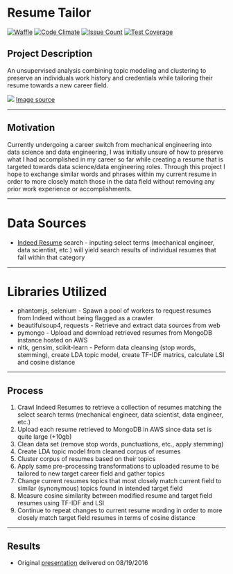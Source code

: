 # Resume Tailor

[![Waffle](https://badge.waffle.io/bryantbiggs/resume_tailor.png?label=ready&title=Ready)](https://waffle.io/bryantbiggs/resume_tailor?utm_source=badge)
[![Code Climate](https://codeclimate.com/github/bryantbiggs/resume_tailor/badges/gpa.svg)](https://codeclimate.com/github/bryantbiggs/resume_tailor)
[![Issue Count](https://codeclimate.com/github/bryantbiggs/resume_tailor/badges/issue_count.svg)](https://codeclimate.com/github/bryantbiggs/resume_tailor)
[![Test Coverage](https://codeclimate.com/github/bryantbiggs/resume_tailor/badges/coverage.svg)](https://codeclimate.com/github/bryantbiggs/resume_tailor/coverage)

## Project Description

An unsupervised analysis combining topic modeling and clustering to preserve an individuals work history and credentials while tailoring their resume towards a new career field.

![](static/resume_tailor.jpg)
[Image source](http://www.youtern.com/thesavvyintern/index.php/2016/01/22/heres-how-to-use-job-descriptions-to-tailor-your-resume-infographic/)

---

## Motivation

Currently undergoing a career switch from mechanical engineering into data science and data engineering, I was initially unsure of how to preserve what I had accomplished in my career so far while creating a resume that is targeted towards data science/data engineering roles. Through this project I hope to exchange similar words and phrases within my current resume in order to more closely match those in the data field without removing any prior work experience or accomplishments.

---

# Data Sources

- [Indeed Resume](https://www.indeed.com/resumes) search - inputing select terms (mechanical engineer, data scientist, etc.) will yield search results of individual resumes that fall within that category

---

# Libraries Utilized

- phantomjs, selenium - Spawn a pool of workers to request resumes from Indeed without being flagged as a crawler
- beautifulsoup4, requests - Retrieve and extract data sources from web
- pymongo - Upload and download retrieved resumes from MongoDB instance hosted on AWS
- nltk, gensim, scikit-learn - Peform data cleansing (stop words, stemming), create LDA topic model, create TF-IDF matrics, calculate LSI and cosine distance

---

## Process
  1. Crawl Indeed Resumes to retrieve a collection of resumes matching the select search terms (mechanical engineer, data scientist, data engineer, etc.)
  2. Upload each resume retrieved to MongoDB in AWS since data set is quite large (+10gb)
  3. Clean data set (remove stop words, punctuations, etc., apply stemming)
  4. Create LDA topic model from cleaned corpus of resumes
  5. Cluster corpus of resumes based on their topics
  6. Apply same pre-processing transformations to uploaded resume to be tailored to new target career field and gather topics
  7. Change current resumes topics that most closely match current field to similar (synonymous) topics found in intended target field
  8. Measure cosine similarity between modified resume and target field resumes using TF-IDF and LSI
  9. Continue to repeat changes to current resume wording in order to more closely match target field resumes in terms of cosine distance

---

## Results
- Original [presentation](static/resume_tailor.pdf) delivered on 08/19/2016
